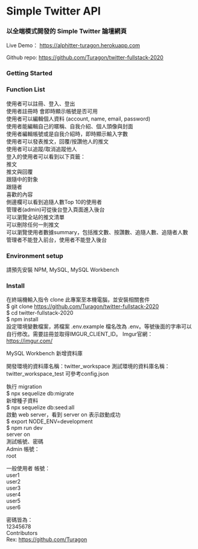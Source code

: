 # Simple Twitter API    
### 以全端模式開發的 Simple Twitter 論壇網頁   

Live Demo： https://alphitter-turagon.herokuapp.com       

Github repo: https://github.com/Turagon/twitter-fullstack-2020       

### Getting Started       
### Function List   
使用者可以註冊、登入、登出     
使用者註冊時 會即時顯示帳號是否可用                
使用者可以編輯個人資料 (account, name, email, password)         
使用者能編輯自己的暱稱、自我介紹、個人頭像與封面    
使用者編輯帳號或是自我介紹時，即時顯示輸入字數              
使用者可以發表推文，回覆/按讚他人的推文             
使用者可以追蹤/取消追蹤他人         
登入的使用者可以看到以下頁籤：     
推文   
推文與回覆    
跟隨中的對象    
跟隨者   
喜歡的內容    
側邊欄可以看到追隨人數Top 10的使用者    
管理者(admin)可從後台登入頁面進入後台    
可以瀏覽全站的推文清單    
可以刪除任何一則推文    
可以瀏覽使用者數據summary，包括推文數、按讚數、追隨人數、追隨者人數     
管理者不能登入前台，使用者不能登入後台    

### Environment setup    
請預先安裝 NPM, MySQL, MySQL Workbench     

### Install    
在終端機輸入指令 clone 此專案至本機電腦，並安裝相關套件    
$ git clone https://github.com/Turagon/twitter-fullstack-2020    
$ cd twitter-fullstack-2020        
$ npm install     
設定環境變數檔案，將檔案 .env.example 檔名改為 .env。等號後面的字串可以自行修改。需要註冊並取得IMGUR_CLIENT_ID。 Imgur官網：https://imgur.com/       

MySQL Workbench 新增資料庫     

開發環境的資料庫名稱：twitter_workspace 測試環境的資料庫名稱：twitter_workspace_test 可參考config.json     

執行 migration     
$ npx sequelize db:migrate    
新增種子資料     
$ npx sequelize db:seed:all      
啟動 web server，看到 server on 表示啟動成功     
$ export NODE_ENV=development     
$ npm run dev     
server on    
測試帳號、密碼       
Admin 帳號：     
root            

一般使用者 帳號：     
user1           
user2            
user3            
user4           
user5           
user6               

密碼皆為：     
12345678      
Contributors     
Rex: https://github.com/Turagon  